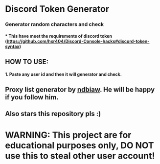 # Discord Token Generator

### Generator random characters and check
#### * This have meet the requirements of discord token (https://github.com/hxr404/Discord-Console-hacks#discord-token-syntax)

## HOW TO USE:
#### 1. Paste any user id and then it will generator and check.


## Proxy list generator by [ndbiaw](https://github.com/ndbiaw). He will be happy if you follow him.
## Also stars this repository pls :)

# WARNING: This project are for educational purposes only, DO NOT use this to steal other user account!
